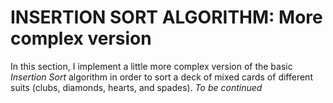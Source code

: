 # INSERTION SORT ALGORITHM: More complex version

In this section, I implement a little more complex version of the basic *Insertion Sort* algorithm in order to sort a deck of mixed cards of different suits (clubs, diamonds, hearts, and spades).
*To be continued*